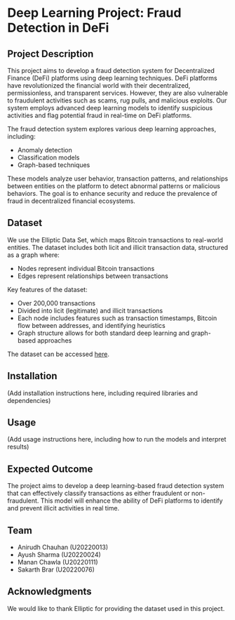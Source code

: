 # Deep Learning Project: Fraud Detection in DeFi

## Project Description

This project aims to develop a fraud detection system for Decentralized Finance (DeFi) platforms using deep learning techniques. DeFi platforms have revolutionized the financial world with their decentralized, permissionless, and transparent services. However, they are also vulnerable to fraudulent activities such as scams, rug pulls, and malicious exploits. Our system employs advanced deep learning models to identify suspicious activities and flag potential fraud in real-time on DeFi platforms.

The fraud detection system explores various deep learning approaches, including:
- Anomaly detection
- Classification models
- Graph-based techniques

These models analyze user behavior, transaction patterns, and relationships between entities on the platform to detect abnormal patterns or malicious behaviors. The goal is to enhance security and reduce the prevalence of fraud in decentralized financial ecosystems.

## Dataset

We use the Elliptic Data Set, which maps Bitcoin transactions to real-world entities. The dataset includes both licit and illicit transaction data, structured as a graph where:
- Nodes represent individual Bitcoin transactions
- Edges represent relationships between transactions

Key features of the dataset:
- Over 200,000 transactions
- Divided into licit (legitimate) and illicit transactions
- Each node includes features such as transaction timestamps, Bitcoin flow between addresses, and identifying heuristics
- Graph structure allows for both standard deep learning and graph-based approaches

The dataset can be accessed [here](https://www.kaggle.com/datasets/ellipticco/elliptic-data-set/data).

## Installation

(Add installation instructions here, including required libraries and dependencies)

## Usage

(Add usage instructions here, including how to run the models and interpret results)

## Expected Outcome

The project aims to develop a deep learning-based fraud detection system that can effectively classify transactions as either fraudulent or non-fraudulent. This model will enhance the ability of DeFi platforms to identify and prevent illicit activities in real time.

## Team

- Anirudh Chauhan (U20220013)
- Ayush Sharma (U20220024)
- Manan Chawla (U20220111)
- Sakarth Brar (U20220076)


## Acknowledgments

We would like to thank Elliptic for providing the dataset used in this project.
